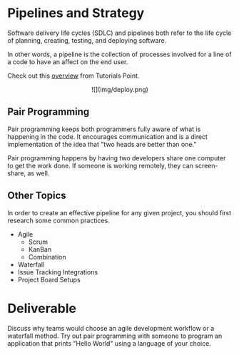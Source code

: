 # Pipelines and Strategy

Software delivery life cycles (SDLC) and pipelines both refer to the life cycle of planning, creating, testing, and deploying software.

In other words, a pipeline is the collection of processes involved for a line of a code to have an affect on the end user.

Check out this [overview](https://www.tutorialspoint.com/sdlc/sdlc_overview.htm) from Tutorials Point.

<center>
  ![](img/deploy.png)  
</center>

## Pair Programming

Pair programming keeps both programmers fully aware of what is happening in the code. It encourages communication and is a direct implementation of the idea that "two heads are better than one."

Pair programming happens by having two developers share one computer to get the work done. If someone is working remotely, they can screen-share, as well.

## Other Topics

In order to create an effective pipeline for any given project, you should first research some common practices.

 - Agile
   - Scrum
   - KanBan
   - Combination
 - Waterfall
 - Issue Tracking Integrations
 - Project Board Setups

# Deliverable

Discuss why teams would choose an agile development workflow or a waterfall method. Try out pair programming with someone to program an application that prints "Hello World" using a language of your choice.
